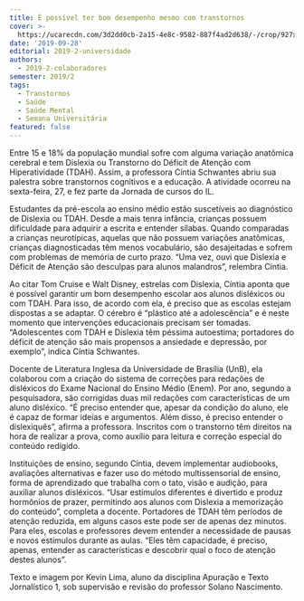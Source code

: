 ```yaml
---
title: É possível ter bom desempenho mesmo com transtornos
cover: >-
  https://ucarecdn.com/3d2dd0cb-2a15-4e8c-9582-887f4ad2d638/-/crop/927x668/0,0/-/preview/-/enhance/30/-/sharp/4/
date: '2019-09-28'
editorial: 2019-2-universidade
authors:
  - 2019-2-colaboradores
semester: 2019/2
tags:
  - Transtornos
  - Saúde
  - Saúde Mental
  - Semana Universitária
featured: false
---
```

Entre 15 e 18% da população mundial sofre com alguma variação anatômica cerebral e tem Dislexia ou Transtorno do Déficit de Atenção com Hiperatividade (TDAH). Assim, a professora Cíntia Schwantes abriu sua palestra sobre transtornos cognitivos e a educação. A atividade ocorreu na sexta-feira, 27, e fez parte da Jornada de cursos do IL.

Estudantes da pré-escola ao ensino médio estão suscetíveis ao diagnóstico de Dislexia ou TDAH. Desde a mais tenra infância, crianças possuem dificuldade para adquirir a escrita e entender sílabas. Quando comparadas a crianças neurotípicas, aquelas que não possuem variações anatômicas, crianças diagnosticadas têm menos vocabulário, são desajeitadas e sofrem com problemas de memória de curto prazo. “Uma vez, ouvi que Dislexia e Déficit de Atenção são desculpas para alunos malandros”, relembra Cíntia.

Ao citar Tom Cruise e Walt Disney, estrelas com Dislexia, Cíntia aponta que é possível garantir um bom desempenho escolar aos alunos disléxicos ou com TDAH. Para isso, de acordo com ela, é preciso que as escolas estejam dispostas a se adaptar. O cérebro é “plástico até a adolescência” e é neste momento que intervenções educacionais precisam ser tomadas. “Adolescentes com TDAH e Dislexia têm péssima autoestima; portadores do déficit de atenção são mais propensos a ansiedade e depressão, por exemplo”, indica Cíntia Schwantes.

Docente de Literatura Inglesa da Universidade de Brasília (UnB), ela colaborou com a criação do sistema de correções para redações de disléxicos do Exame Nacional do Ensino Médio (Enem). Por ano, segundo a pesquisadora, são corrigidas duas mil redações com características de um aluno disléxico. “É preciso entender que, apesar da condição do aluno, ele é capaz de formar ideias e argumentos. Além disso, é preciso entender o dislexiquês”, afirma a professora. Inscritos com o transtorno têm direitos na hora de realizar a prova, como auxílio para leitura e correção especial do conteúdo redigido.

Instituições de ensino, segundo Cíntia, devem implementar audiobooks, avaliações alternativas e fazer uso do método multissensorial de ensino, forma de aprendizado que trabalha com o tato, visão e audição, para auxiliar alunos disléxicos. “Usar estímulos diferentes é divertido e produz hormônios de prazer, permitindo aos alunos com Dislexia a memorização do conteúdo”, completa a docente. Portadores de TDAH têm períodos de atenção reduzida, em alguns casos este pode ser de apenas dez minutos. Para eles, escolas e professores devem entender a necessidade de pausas e novos estímulos durante as aulas. “Eles têm capacidade, é preciso, apenas, entender as características e descobrir qual o foco de atenção destes alunos”.



Texto e imagem por Kevin Lima, aluno da disciplina Apuração e Texto Jornalístico 1, sob supervisão e revisão do professor Solano Nascimento.
